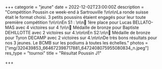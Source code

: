+++
categorie = "jeune"
date = 2022-12-02T23:00:00Z
description = "Compétition Poussin ce week-end à Sartrouville !\n\n\nLa ronde suisse était le format choisi. 3 petits poussins étaient engagés pour leur toute première compétition  !\n\n\nEn S1 : \n\n🥇  1ère place pour Lucas BELLATO-MAS avec 4 victoires sur 4 !\n\n🥉  Médaille de bronze pour Baptiste DEHILLOTTE avec 2 victoires sur 4.\n\n\nEn S2:\n\n🥉  Médaille de bronze pour Tyron DECAMP avec 2 victoires sur 4.\n\n\nDe très bons résultats pour nos 3 jeunes. Le BCMB sur les podiums à toutes les échelles."
photos = ["img/320439853_664672398717881_6472408075955080834_n.jpeg"]
res_type = "tournoi"
title = "Résultat Poussin J1"

+++
